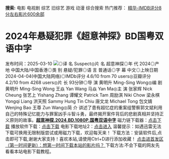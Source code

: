 **搜索:** 电影 电视剧 综艺 旧综艺 游戏 动漫 综合搜索 热门推荐： [精华-IMDB评分8分左右影片600余部](https://www.dytt8.com/html/gndy/jddy/20160320/50510.html)
# 2024年悬疑犯罪《超意神探》BD国粤双语中字
发布时间：2025-03-10 
![](https://img9.doubanio.com/view/photo/l_ratio_poster/public/p2906229647.jpg)◎译 名 Suspect◎片 名 超意神探◎年 代 2024◎产 地 中国大陆/中国香港◎类 别 悬疑/犯罪◎语 言 普通话◎字 幕 中文◎上映日期 2024-04-04(中国大陆网络)◎IMDb评分 4.6/10 from 70 users◎豆瓣评分 4.2/10 from 4268 users◎片 长 93分钟◎导 演 黄明升 Ming-Sing Wong◎编 剧 黄明升 Ming-Sing Wong 王焱 Yan Wang 马焱 Yan Ma◎主 演 张家辉 Nick Cheung 张艺上 Yishang Zhang 谭耀文 Patrick Tam 周励淇 Niki Chow 梁永棋 Yongqi Liang 洪天照 Sammy Hung Tin Chiu 唐文龙 Michael Tong 包文婧 Wenjing Bao 王尊 Zun Wang◎简 介 讲述了患有超忆症的重案组警察郭文斌利用自己的特殊记忆能力与罪案凶手斗智斗勇，最终揭开案件背后的悲剧真相并坚持正义原则的故事。[**超意神探.2024.BD.1080P.国粤双语中字**](magnet:?xt=urn:btih:7e4a5970e9c6646a94ae4723d5faa5920b815bee&dn=%e9%98%b3%e5%85%89%e7%94%b5%e5%bd%b1dygod.org.%e8%b6%85%e6%84%8f%e7%a5%9e%e6%8e%a2.2024.BD.1080P.%e5%9b%bd%e7%b2%a4%e5%8f%8c%e8%af%ad%e4%b8%ad%e5%ad%97.mkv&tr=udp%3a%2f%2ftracker.opentrackr.org%3a1337%2fannounce&tr=udp%3a%2f%2fexodus.desync.com%3a6969%2fannounce) 磁力链下载器：[点击下载](https://dygod.org/js/bt.htm "qBittorrent") 播放软件下载：[点击下载](https://dygod.org/js/player.htm "PotPlayer") 电影下载地址2：[点击进入](https://dygod.org/ "阳光电影") 温馨提示：如遇迅雷无法下载可换用无限制版尝试或用磁力下载，欢迎每天来！  下载方法：安装软件后,点击即可下载,谢谢大家支持！喜欢本站,请使用Ctrl+D进行添加收藏！ [点击进首发区（第一时间更新）：想第一时间下载本站的影片吗？ ](https://www.ygdy8.net/)下载方法:不会下载的网友先看看本站电影下载教程。